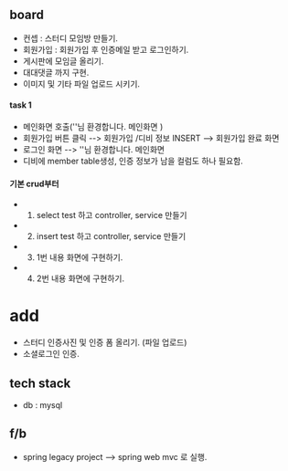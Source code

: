 ## board
- 컨셉 : 스터디 모임방 만들기.
- 회원가입 : 회원가입 후 인증메일 받고 로그인하기.
- 게시판에 모임글 올리기.
- 대대댓글 까지 구현. 
- 이미지 및 기타 파일 업로드 시키기.

#### task 1
- 메인화면 호출(''님 환경합니다. 메인화면 )
- 회원가입 버튼 클릭 --> 회원가입 /디비 정보 INSERT --> 회원가입 완료 화면
- 로그인 화면 --> ''님 환경합니다. 메인화면 
- 디비에 member table생성, 인증 정보가 남을 컬럼도 하나 필요함.

#### 기본 crud부터
- 1. select test 하고 controller, service 만들기 
- 2. insert test 하고 controller, service 만들기
- 3. 1번 내용 화면에 구현하기.
- 4. 2번 내용 화면에 구현하기.   


# add
- 스터디 인증사진 및 인증 폼 올리기. (파일 업로드) 
- 소셜로그인 인증.

## tech stack
- db : mysql

## f/b
- spring legacy project --> spring web mvc 로 실행. 
